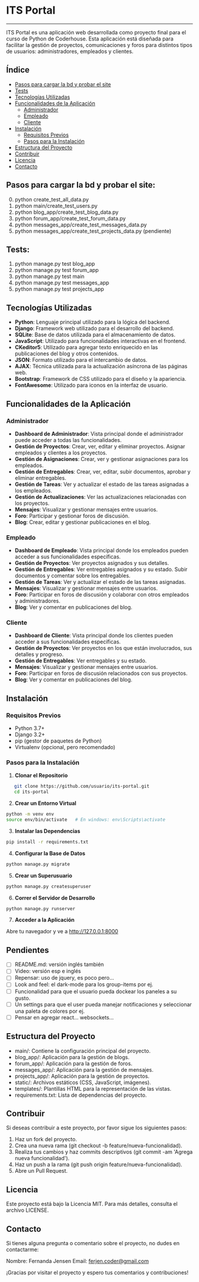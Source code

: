 # ITS Portal
---
ITS Portal es una aplicación web desarrollada como proyecto final para el curso de Python de Coderhouse.
Esta aplicación está diseñada para facilitar la gestión de proyectos, comunicaciones y foros para distintos tipos de usuarios: administradores, empleados y clientes.

## Índice
- [Pasos para cargar la bd y probar el site](#pasos-para-cargar-la-bd-y-probar-el-site)
- [Tests](#tests)
- [Tecnologías Utilizadas](#tecnologías-utilizadas)
- [Funcionalidades de la Aplicación](#funcionalidades-de-la-aplicación)
  - [Administrador](#administrador)
  - [Empleado](#empleado)
  - [Cliente](#cliente)
- [Instalación](#instalación)
  - [Requisitos Previos](#requisitos-previos)
  - [Pasos para la Instalación](#pasos-para-la-instalación)
- [Estructura del Proyecto](#estructura-del-proyecto)
- [Contribuir](#contribuir)
- [Licencia](#licencia)
- [Contacto](#contacto)


## Pasos para cargar la bd y probar el site:
0. python create_test_all_data.py
1. python main/create_test_users.py
2. python blog_app/create_test_blog_data.py
3. python forum_app/create_test_forum_data.py 
4. python messages_app/create_test_messages_data.py
5. python messages_app/create_test_projects_data.py (pendiente)

## Tests:
1. python manage.py test blog_app
2. python manage.py test forum_app
3. python manage.py test main
4. python manage.py test messages_app
5. python manage.py test projects_app

## Tecnologías Utilizadas

- **Python**: Lenguaje principal utilizado para la lógica del backend.
- **Django**: Framework web utilizado para el desarrollo del backend.
- **SQLite**: Base de datos utilizada para el almacenamiento de datos.
- **JavaScript**: Utilizado para funcionalidades interactivas en el frontend.
- **CKeditor5**: Utilizado para agregar texto enriquecido en las publicaciones del blog y otros contenidos.
- **JSON**: Formato utilizado para el intercambio de datos.
- **AJAX**: Técnica utilizada para la actualización asíncrona de las páginas web.
- **Bootstrap**: Framework de CSS utilizado para el diseño y la apariencia.
- **FontAwesome**: Utilizado para iconos en la interfaz de usuario.

## Funcionalidades de la Aplicación

### Administrador

- **Dashboard de Administrador**: Vista principal donde el administrador puede acceder a todas las funcionalidades.
- **Gestión de Proyectos**: Crear, ver, editar y eliminar proyectos. Asignar empleados y clientes a los proyectos.
- **Gestión de Asignaciones**: Crear, ver y gestionar asignaciones para los empleados.
- **Gestión de Entregables**: Crear, ver, editar, subir documentos, aprobar y eliminar entregables.
- **Gestión de Tareas**: Ver y actualizar el estado de las tareas asignadas a los empleados.
- **Gestión de Actualizaciones**: Ver las actualizaciones relacionadas con los proyectos.
- **Mensajes**: Visualizar y gestionar mensajes entre usuarios.
- **Foro**: Participar y gestionar foros de discusión.
- **Blog**: Crear, editar y gestionar publicaciones en el blog.

### Empleado

- **Dashboard de Empleado**: Vista principal donde los empleados pueden acceder a sus funcionalidades específicas.
- **Gestión de Proyectos**: Ver proyectos asignados y sus detalles.
- **Gestión de Entregables**: Ver entregables asignados y su estado. Subir documentos y comentar sobre los entregables.
- **Gestión de Tareas**: Ver y actualizar el estado de las tareas asignadas.
- **Mensajes**: Visualizar y gestionar mensajes entre usuarios.
- **Foro**: Participar en foros de discusión y colaborar con otros empleados y administradores.
- **Blog**: Ver y comentar en publicaciones del blog.

### Cliente

- **Dashboard de Cliente**: Vista principal donde los clientes pueden acceder a sus funcionalidades específicas.
- **Gestión de Proyectos**: Ver proyectos en los que están involucrados, sus detalles y progreso.
- **Gestión de Entregables**: Ver entregables y su estado.
- **Mensajes**: Visualizar y gestionar mensajes entre usuarios.
- **Foro**: Participar en foros de discusión relacionados con sus proyectos.
- **Blog**: Ver y comentar en publicaciones del blog.

## Instalación

### Requisitos Previos

- Python 3.7+
- Django 3.2+
- pip (gestor de paquetes de Python)
- Virtualenv (opcional, pero recomendado)

### Pasos para la Instalación

1. **Clonar el Repositorio**

```bash
   git clone https://github.com/usuario/its-portal.git
   cd its-portal
```

2. **Crear un Entorno Virtual**

```bash
python -m venv env
source env/bin/activate   # En windows: env\Scripts\activate
```

3. **Instalar las Dependencias**

```bash
pip install -r requirements.txt
```

4. **Configurar la Base de Datos**

```bash
python manage.py migrate
```

5. **Crear un Superusuario**

```bash
python manage.py createsuperuser
```

6. **Correr el Servidor de Desarrollo**

```bash
python manage.py runserver
```

7. **Acceder a la Aplicación**

Abre tu navegador y ve a http://127.0.0.1:8000

## Pendientes
- [ ] README.md: versión inglés también
- [ ] Video: versión esp e inglés
- [ ] Repensar: uso de jquery, es poco pero...
- [ ] Look and feel: el dark-mode para los group-items por ej.
- [ ] Funcionalidad para que el usuario pueda dockear los paneles a su gusto.
- [ ] Un settings para que el user pueda manejar notificaciones y seleccionar una paleta de colores por ej.
- [ ] Pensar en agregar react... websockets...

## Estructura del Proyecto
- main/: Contiene la configuración principal del proyecto.
- blog_app/: Aplicación para la gestión de blogs.
- forum_app/: Aplicación para la gestión de foros.
- messages_app/: Aplicación para la gestión de mensajes.
- projects_app/: Aplicación para la gestión de proyectos.
- static/: Archivos estáticos (CSS, JavaScript, imágenes).
- templates/: Plantillas HTML para la representación de las vistas.
- requirements.txt: Lista de dependencias del proyecto.

## Contribuir
Si deseas contribuir a este proyecto, por favor sigue los siguientes pasos:

1. Haz un fork del proyecto.
2. Crea una nueva rama (git checkout -b feature/nueva-funcionalidad).
3. Realiza tus cambios y haz commits descriptivos (git commit -am 'Agrega nueva funcionalidad').
4. Haz un push a la rama (git push origin feature/nueva-funcionalidad).
5. Abre un Pull Request.

## Licencia
Este proyecto está bajo la Licencia MIT. Para más detalles, consulta el archivo LICENSE.

## Contacto
Si tienes alguna pregunta o comentario sobre el proyecto, no dudes en contactarme:

Nombre: Fernanda Jensen
Email: ferjen.coder@gmail.com

¡Gracias por visitar el proyecto y espero tus comentarios y contribuciones!
